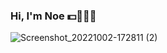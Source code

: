 ### Hi, I'm Noe 💵🏀👨‍💻
![Screenshot_20221002-172811 (2)](https://github.com/Noereynoso/Noereynoso/assets/122371077/7a5bae85-9263-44a4-9368-91bc15b6d63e)

<!--
**Noereynoso/Noereynoso** is a ✨ _special_ ✨ repository because its `README.md` (this file) appears on your GitHub profile.

Here are some ideas to get you started:

- 🔭 I’m currently working on ...
- 🌱 I’m currently learning ...
- 👯 I’m looking to collaborate on ...
- 🤔 I’m looking for help with ...
- 💬 Ask me about ...
- 📫 How to reach me: ...
- 😄 Pronouns: ...
- ⚡ Fun fact: ...
-->
